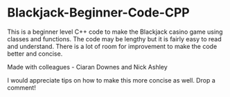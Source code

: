 # Blackjack-Beginner-Code-CPP
This is a beginner level C++ code to make the Blackjack casino game using classes and functions. The code may be lengthy but it is fairly easy to read and understand. There is a lot of room for improvement to make the code better and concise.

Made with colleagues - Ciaran Downes and Nick Ashley

I would appreciate tips on how to make this more concise as well. Drop a comment!
